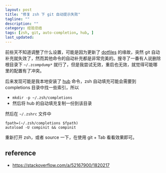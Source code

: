 ```yaml
---
layout: post
title: "修复 zsh 下 git 自动提示失败"
tagline: ""
description: ""
category: 经验总结
tags: [zsh, git, auto-completion, hub, ]
last_updated:
---
```


前些天不知道调整了什么设置，可能是因为更新了 [dotfiles](https://github.com/einverne/dotfiles) 的缘故，突然 git 自动补充就失效了，然而其他命令的自动补充都是非常完美的。搜寻了一番有人说删除根目录下 `~/.zcompdump*` 就行了，但是我尝试无效，重启也无效，就觉得可能哪里的配置有了冲突。

后来发现可能是我本地安装了 [hub](/post/2018/10/use-hub-command-to-interact-with-github.html) 命令，zsh 自动填充可能会需要到 completions 目录中找一些索引，所以

- `mkdir -p ~/.zsh/completions`
- 然后将 hub 的自动填充复制一份到该目录

然后在 `~/.zshrc` 文件中

    fpath=(~/.zsh/completions $fpath)
    autoload -U compinit && compinit

重新打开 zsh，或者 source 一下，在使用 git + Tab 看看效果即可。

## reference

- <https://stackoverflow.com/a/52167900/1820217>
